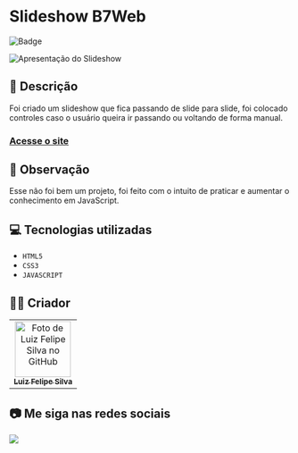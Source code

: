 # Slideshow B7Web
![Badge](http://img.shields.io/static/v1?label=STATUS&message=CONCLUIDO&color=GREEN&style=for-the-badge)             

<img src="https://github.com/luizfelipe9627/slideshow-b7web/blob/main/assets/video/slideshow.gif" alt="Apresentação do Slideshow">

## 📄 Descrição
Foi criado um slideshow que fica passando de slide para slide, foi colocado controles caso o usuário queira ir passando ou voltando de forma manual.

### <a href="https://luizfelipe9627-slideshow-b7web.netlify.app">Acesse o site</a>

## 📑 Observação
Esse não foi bem um projeto, foi feito com o intuito de praticar e aumentar o conhecimento em JavaScript.

## 💻 Tecnologias utilizadas

- ``HTML5``
- ``CSS3``
- ``JAVASCRIPT``

## 🧑‍💻 Criador

<table>
  <tr>
    <td align="center">
      <a href="https://github.com/luizfelipe9627">
        <img src="https://github.com/luizfelipe9627.png" width="100px;" alt="Foto de Luiz Felipe Silva no GitHub"/><br>
        <sub>
          <b>Luiz Felipe Silva</b>
        </sub>
      </a>
    </td>
  </tr>
</table>

## 📷 Me siga nas redes sociais<br>

<p align="left">
  <a href="https://www.linkedin.com/in/luizfelipe9627/" target="_blank"><img src="https://img.shields.io/badge/-LinkedIn-%230077B5?style=for-the-badge&logo=linkedin&logoColor=white"></a>
</p>
